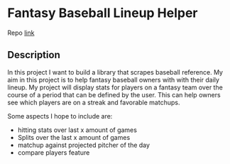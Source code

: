 # Fantasy Baseball Lineup Helper

Repo [link](https://github.com/Cargo1284/FantasyBaseballTrends)

## Description

In this project I want to build a library that scrapes baseball reference. My aim in this project is to help fantasy baseball owners with with their daily lineup. My project will display stats for players on a fantasy team over the course of a period that can be defined by the user. This can help owners see which players are on a streak and favorable matchups. 

Some aspects I hope to include are:
- hitting stats over last x amount of games
- Splits over the last x amount of games 
- matchup against projected pitcher of the day 
- compare players feature